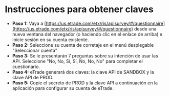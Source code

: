 # **Instrucciones para obtener claves**
- **Paso 1:** Vaya a [https://us.etrade.com/etx/ris/apisurvey/#/questionnaire](https://us.etrade.com/etx/ris/apisurvey/#/questionnaire) desde una nueva ventana del navegador (o haciendo clic en el enlace de arriba) e inicie sesión en su cuenta existente.
- **Paso 2:** Seleccione su cuenta de corretaje en el menú desplegable "Seleccionar cuenta"
- **Paso 3:** Se le presentarán 7 preguntas sobre su intención de usar las API. Seleccione "No, No, Sí, Sí, No, No, No" para completar el cuestionario.
- **Paso 4:** eTrade generará dos claves: la clave API de SANDBOX y la clave API de PROD.
- **Paso 5:** Copie el secreto de PROD y la clave API a continuación en la aplicación para configurar su cuenta de eTrade.
